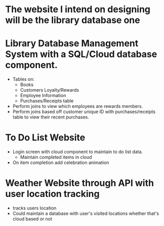 The website I intend on designing will be the library database one
==================================================================

# Library Database Management System with a SQL/Cloud database component.
* Tables on:
  - Books
  - Customers Loyalty/Rewards
  - Employee Information
  - Purchases/Receipts table 
* Perform joins to view which employees are rewards members.
* Perform joins based off customer unique ID with purchases/receipts table to view their recent purchases.

# To Do List Website #
* Login screen with cloud component to maintain to do list data.
  - Maintain completed items in cloud
* On item completion add celebration animation

# Weather Website through API with user location tracking
* tracks users location
* Could maintain a database with user's visited locations whether that's cloud based or not

